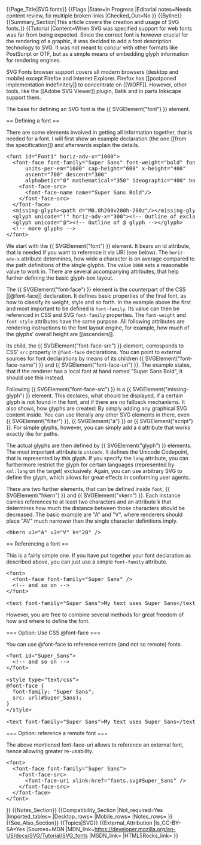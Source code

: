 {{Page_Title|SVG fonts}}
{{Flags
|State=In Progress
|Editorial notes=Needs content review, fix multiple broken links
|Checked_Out=No
}}
{{Byline}}
{{Summary_Section|This article covers the creation and usage of SVG fonts.}}
{{Tutorial
|Content=When SVG was specified support for web fonts was far from being expected. Since the correct font is however crucial for the rendering of a graphic, it was decided to add a font description technology to SVG. It was not meant to concur with other formats like PostScript or OTF, but as a simple means of embedding glyph information for rendering engines.
 
SVG Fonts browser support covers all modern browsers (desktop and mobile) except Firefox and Internet Explorer. Firefox has [[postponed implementation indefinitely]] to concentrate on [[WOFF]]. However, other tools, like the [[Adobe SVG Viewer]] plugin, Batik and in parts Inkscape support them. 

The base for defining an SVG font is the {{ SVGElement("font") }} element.
 
== Defining a font ==
 
There are some elements involved in getting all information together, that is needed for a font. I will first show an example declaration (the one [[from the specification]]) and afterwards explain the details.
 
<pre>&lt;font id="Font1" horiz-adv-x="1000"&gt;
  &lt;font-face font-family="Super Sans" font-weight="bold" font-style="normal"
      units-per-em="1000" cap-height="600" x-height="400"
      ascent="700" descent="300"
      alphabetic="0" mathematical="350" ideographic="400" hanging="500"&gt;
    &lt;font-face-src&gt;
      &lt;font-face-name name="Super Sans Bold"/&gt;
    &lt;/font-face-src&gt;
  &lt;/font-face&gt;
  &lt;missing-glyph&gt;&lt;path d="M0,0h200v200h-200z"/&gt;&lt;/missing-glyph&gt;
  &lt;glyph unicode="!" horiz-adv-x="300"&gt;&lt;!-- Outline of exclam. pt. glyph --&gt;&lt;/glyph&gt;
  &lt;glyph unicode="@"&gt;&lt;!-- Outline of @ glyph --&gt;&lt;/glyph&gt;
  &lt;!-- more glyphs --&gt;
&lt;/font&gt;</pre>
 
We start with the {{ SVGElement("font") }} element. It bears an id attribute, that is needed if you want to reference it via URI (see below). The <code>horiz-adv-x</code> attribute determines, how wide a character is on average compared to the path definitions of the single glyphs. The value <code>1000</code> sets a reasonable value to work in. There are several accompanying attributes, that help further defining the basic glyph-box layout.
 
The {{ SVGElement("font-face") }} element is the counterpart of the CSS [[@font-face]] declaration. It defines basic properties of the final font, as how to classify its weight, style and so forth. In the example above the first and most important to be defined is <code>font-family</code>. Its value can then be referenced in CSS and SVG <code>font-family</code> properties. The <code>font-weight</code> and <code>font-style</code> attributes have the same purpose. All following attributes are rendering instructions to the font layout engine, for example, how much of the glyphs' overall height are [[ascenders]].

Its child, the {{ SVGElement("font-face-src") }} element, corresponds to CSS' <code>src</code> property in <code>@font-face</code> declarations. You can point to external sources for font declarations by means of its children {{ SVGElement("font-face-name") }} and {{ SVGElement("font-face-uri") }}. The example states, that if the renderer has a local font at hand named "Super Sans Bold", it should use this instead.
 
Following {{ SVGElement("font-face-src") }} is a {{ SVGElement("missing-glyph") }} element. This declares, what should be displayed, if a certain glyph is not found in the font, and if there are no fallback mechanisms. It also shows, how glyphs are created: By simply adding any graphical SVG content inside. You can use literally any other SVG elements in there, even {{ SVGElement("filter") }}, {{ SVGElement("a") }} or {{ SVGElement("script") }}. For simple glyphs, however, you can simply add a <code>d</code> attribute that works exactly like for paths.
 
The actual glyphs are then defined by {{ SVGElement("glyph") }} elements. The most important attribute is <code>unicode</code>. It defines the Unicode Codepoint, that is represented by this glyph. If you specify the <code>lang</code> attribute, you can furthermore restrict the glyph for certain languages (represented by <code>xml:lang</code> on the target) exclusively. Again, you can use arbitrary SVG to define the glyph, which allows for great effects in conforming user agents.
 
There are two further elements, that can be defined inside <code>font</code>, {{ SVGElement("hkern") }} and {{ SVGElement("vkern") }}. Each instance carries references to at least two characters and an attribute k that determines how much the distance between those characters should be decreased. The basic example are "A" and "V", where renderers should place "AV" much narrower than the single character definitions imply.

<pre>&lt;hkern u1="A" u2="V" k="20" /&gt;</pre>
 
== Referencing a font ==
 
This is a fairly simple one. If you have put together your font declaration as described above, you can just use a simple <code>font-family</code> attribute.
 
<pre>&lt;font&gt;
  &lt;font-face font-family="Super Sans" /&gt;
  &lt;!-- and so on --&gt;
&lt;/font&gt;

&lt;text font-family="Super Sans"&gt;My text uses Super Sans&lt;/text&gt;</pre>
 
However, you are free to combine several methods for great freedom of how and where to define the font.
 
=== Option: Use CSS @font-face ===
 
You can use @font-face to reference remote (and not so remote) fonts.
 
<pre>&lt;font id="Super_Sans"&gt;
  &lt;!-- and so on --&gt;
&lt;/font&gt;

&lt;style type="text/css"&gt;
@font-face {
  font-family: "Super Sans";
  src: url(#Super_Sans);
}
&lt;/style&gt;

&lt;text font-family="Super Sans"&gt;My text uses Super Sans&lt;/text&gt;</pre>
 
=== Option: reference a remote font ===
 
The above mentioned font-face-uri allows to reference an external font, hence allowing greater re-usability.
 
<pre>&lt;font&gt;
  &lt;font-face font-family="Super Sans"&gt;
    &lt;font-face-src&gt;
      &lt;font-face-uri xlink:href="fonts.svg#Super_Sans" /&gt;
    &lt;/font-face-src&gt;
  &lt;/font-face&gt;
&lt;/font&gt; </pre>
}}
{{Notes_Section}}
{{Compatibility_Section
|Not_required=Yes
|Imported_tables=
|Desktop_rows=
|Mobile_rows=
|Notes_rows=
}}
{{See_Also_Section}}
{{Topics|SVG}}
{{External_Attribution
|Is_CC-BY-SA=Yes
|Sources=MDN
|MDN_link=https://developer.mozilla.org/en-US/docs/SVG/Tutorial/SVG_fonts
|MSDN_link=
|HTML5Rocks_link=
}}